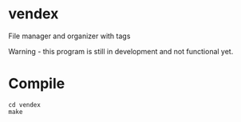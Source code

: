 # vendex

File manager and organizer with tags

Warning - this program is still in development and not functional yet.

# Compile
    cd vendex
    make
